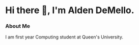 # Hi there 👋, I'm Alden DeMello.

### About Me
I am first year Computing student at Queen's University.

<!--![Alden DeMello's github stats](https://github-readme-stats.vercel.app/api?username=aldendemello&theme=algolia&hide=contribs,prs)-->

<!--
**aldendemello/aldendemello** is a ✨ _special_ ✨ repository because its `README.md` (this file) appears on your GitHub profile.

Here are some ideas to get you started:

- 🔭 I’m currently working on ...
- 🌱 I’m currently learning ...
- 👯 I’m looking to collaborate on ...
- 🤔 I’m looking for help with ...
- 💬 Ask me about ...
- 📫 How to reach me: ...
- 😄 Pronouns: ...
- ⚡ Fun fact: ...
-->
